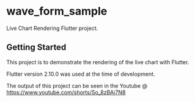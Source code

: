 # wave_form_sample

Live Chart Rendering Flutter project.

## Getting Started

This project is to demonstrate the rendering of the live chart with Flutter.

Flutter version 2.10.0 was used at the time of development.

The output of this project can be seen in the Youtube @ https://www.youtube.com/shorts/So_8zBAi7N8
